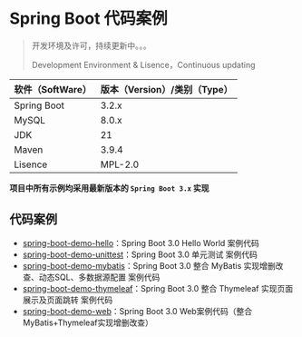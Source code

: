# Spring Boot 代码案例

> 开发环境及许可，持续更新中。。。
>
> Development Environment & Lisence，Continuous updating

| 软件（SoftWare） | 版本（Version）/类别（Type） |
| ---------------- | ---------------------------- |
| Spring Boot      | 3.2.x                        |
| MySQL            | 8.0.x                        |
| JDK              | 21                           |
| Maven            | 3.9.4                        |
| Lisence          | MPL-2.0                      |


**项目中所有示例均采用最新版本的 `Spring Boot 3.x` 实现**

## 代码案例
- [spring-boot-demo-hello](https://github.com/lishijie-me/spring-boot-demos/tree/main/spring-boot-demo-hello)：Spring Boot 3.0 Hello World 案例代码
- [spring-boot-demo-unittest](https://github.com/lishijie-me/spring-boot-demos/tree/main/spring-boot-demo-unittest)：Spring Boot 3.0 单元测试 案例代码
- [spring-boot-demo-mybatis](https://github.com/lishijie-me/spring-boot-demos/tree/main/spring-boot-demo-mybatis)：Spring Boot 3.0 整合 MyBatis 实现增删改查、动态SQL、多数据源配置 案例代码
- [spring-boot-demo-thymeleaf](https://github.com/lishijie-me/spring-boot-demos/tree/main/spring-boot-demo-thymeleaf)：Spring Boot 3.0 整合 Thymeleaf 实现页面展示及页面跳转 案例代码
- [spring-boot-demo-web](https://github.com/lishijie-me/spring-boot-demos/tree/main/spring-boot-demo-web)：Spring Boot 3.0 Web案例代码（整合MyBatis+Thymeleaf实现增删改查）
